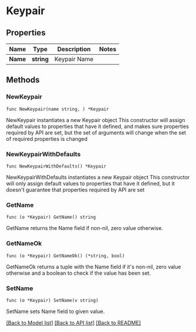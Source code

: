 # Keypair

## Properties

Name | Type | Description | Notes
------------ | ------------- | ------------- | -------------
**Name** | **string** | Keypair Name | 

## Methods

### NewKeypair

`func NewKeypair(name string, ) *Keypair`

NewKeypair instantiates a new Keypair object
This constructor will assign default values to properties that have it defined,
and makes sure properties required by API are set, but the set of arguments
will change when the set of required properties is changed

### NewKeypairWithDefaults

`func NewKeypairWithDefaults() *Keypair`

NewKeypairWithDefaults instantiates a new Keypair object
This constructor will only assign default values to properties that have it defined,
but it doesn't guarantee that properties required by API are set

### GetName

`func (o *Keypair) GetName() string`

GetName returns the Name field if non-nil, zero value otherwise.

### GetNameOk

`func (o *Keypair) GetNameOk() (*string, bool)`

GetNameOk returns a tuple with the Name field if it's non-nil, zero value otherwise
and a boolean to check if the value has been set.

### SetName

`func (o *Keypair) SetName(v string)`

SetName sets Name field to given value.



[[Back to Model list]](../README.md#documentation-for-models) [[Back to API list]](../README.md#documentation-for-api-endpoints) [[Back to README]](../README.md)


